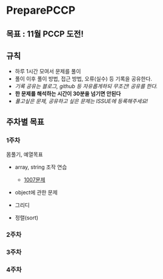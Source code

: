 # PreparePCCP

## 목표 : 11월 PCCP 도전!

## 규칙

- 하루 1시간 모여서 문제를 풀이
- 풀이 이후 풀이 방법, 접근 방법, 오류(실수) 등 기록을 공유한다.
- _기록 공유는 블로그, github 등 자유롭게하되 무조건! 공유를 한다._
- **한 문제를 해석하는 시간이 30분을 넘기면 안된다**
- _풀고싶은 문제, 공유하고 싶은 문제는 ISSUE에 등록해주세요!_

## 주차별 목표

### 1주차

몸풀기, 예열목표

- array, string 조작 연습
  - [1007문제](https://github.com/1-500/PreparePCCP/blob/main/%EB%AC%B8%EC%A0%9C/1007%EB%AC%B8%EC%A0%9C.md)
- object에 관한 문제
- 그리디

- 정렬(sort)

### 2주차

### 3주차

### 4주차

